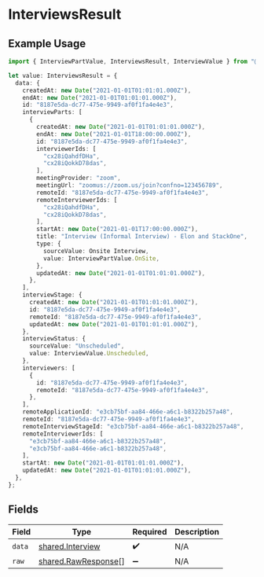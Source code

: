 # InterviewsResult

## Example Usage

```typescript
import { InterviewPartValue, InterviewsResult, InterviewValue } from "@stackone/stackone-client-ts/sdk/models/shared";

let value: InterviewsResult = {
  data: {
    createdAt: new Date("2021-01-01T01:01:01.000Z"),
    endAt: new Date("2021-01-01T01:01:01.000Z"),
    id: "8187e5da-dc77-475e-9949-af0f1fa4e4e3",
    interviewParts: [
      {
        createdAt: new Date("2021-01-01T01:01:01.000Z"),
        endAt: new Date("2021-01-01T18:00:00.000Z"),
        id: "8187e5da-dc77-475e-9949-af0f1fa4e4e3",
        interviewerIds: [
          "cx28iQahdfDHa",
          "cx28iQokkD78das",
        ],
        meetingProvider: "zoom",
        meetingUrl: "zoomus://zoom.us/join?confno=123456789",
        remoteId: "8187e5da-dc77-475e-9949-af0f1fa4e4e3",
        remoteInterviewerIds: [
          "cx28iQahdfDHa",
          "cx28iQokkD78das",
        ],
        startAt: new Date("2021-01-01T17:00:00.000Z"),
        title: "Interview (Informal Interview) - Elon and StackOne",
        type: {
          sourceValue: Onsite Interview,
          value: InterviewPartValue.OnSite,
        },
        updatedAt: new Date("2021-01-01T01:01:01.000Z"),
      },
    ],
    interviewStage: {
      createdAt: new Date("2021-01-01T01:01:01.000Z"),
      id: "8187e5da-dc77-475e-9949-af0f1fa4e4e3",
      remoteId: "8187e5da-dc77-475e-9949-af0f1fa4e4e3",
      updatedAt: new Date("2021-01-01T01:01:01.000Z"),
    },
    interviewStatus: {
      sourceValue: "Unscheduled",
      value: InterviewValue.Unscheduled,
    },
    interviewers: [
      {
        id: "8187e5da-dc77-475e-9949-af0f1fa4e4e3",
        remoteId: "8187e5da-dc77-475e-9949-af0f1fa4e4e3",
      },
    ],
    remoteApplicationId: "e3cb75bf-aa84-466e-a6c1-b8322b257a48",
    remoteId: "8187e5da-dc77-475e-9949-af0f1fa4e4e3",
    remoteInterviewStageId: "e3cb75bf-aa84-466e-a6c1-b8322b257a48",
    remoteInterviewerIds: [
      "e3cb75bf-aa84-466e-a6c1-b8322b257a48",
      "e3cb75bf-aa84-466e-a6c1-b8322b257a48",
    ],
    startAt: new Date("2021-01-01T01:01:01.000Z"),
    updatedAt: new Date("2021-01-01T01:01:01.000Z"),
  },
};
```

## Fields

| Field                                                             | Type                                                              | Required                                                          | Description                                                       |
| ----------------------------------------------------------------- | ----------------------------------------------------------------- | ----------------------------------------------------------------- | ----------------------------------------------------------------- |
| `data`                                                            | [shared.Interview](../../../sdk/models/shared/interview.md)       | :heavy_check_mark:                                                | N/A                                                               |
| `raw`                                                             | [shared.RawResponse](../../../sdk/models/shared/rawresponse.md)[] | :heavy_minus_sign:                                                | N/A                                                               |
